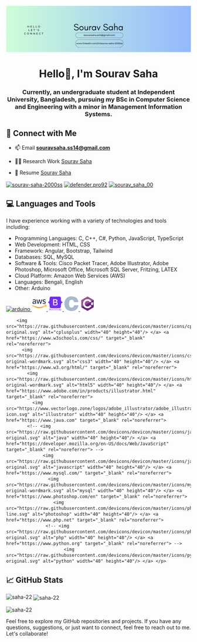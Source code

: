 ![logo](https://github.com/Saha-22/Saha-22/blob/main/BANNER.png)

<h1 align="center">Hello👋, I'm Sourav Saha</h1>
<h3 align="center">Currently, an undergraduate student at Independent University, Bangladesh, pursuing my BSc in Computer Science and Engineering with a minor in Management Information Systems.</h3>


## 🔗 Connect with Me

- 📫 Email **souravsaha.ss14@gmail.com**
  
- 👨‍💻 Research Work [Sourav Saha](https://www.researchgate.net/profile/Sourav-Saha-37)

- 📑 Resume [Sourav Saha](https://drive.google.com/file/d/19F9BgNSeeBpr3ycqHaXS7Uz1jx4ucX0U/view?usp=sharing)

  
<p align="left">
<a href="https://linkedin.com/in/sourav-saha-2000ss" target="_blank"><img align="center" src="https://raw.githubusercontent.com/rahuldkjain/github-profile-readme-generator/master/src/images/icons/Social/linked-in-alt.svg" alt="sourav-saha-2000ss" height="30" width="40" /></a>
<a href="https://fb.com/defender.pro92" target="_blank"><img align="center" src="https://raw.githubusercontent.com/rahuldkjain/github-profile-readme-generator/master/src/images/icons/Social/facebook.svg" alt="defender.pro92" height="30" width="40" /></a>
<a href="https://instagram.com/sourav_saha_00" target="_blank"><img align="center" src="https://raw.githubusercontent.com/rahuldkjain/github-profile-readme-generator/master/src/images/icons/Social/instagram.svg" alt="sourav_saha_00" height="30" width="40" /></a>
<!--
<a href="https://www.leetcode.com/sourav_14" target="_blank"><img align="center" src="https://raw.githubusercontent.com/rahuldkjain/github-profile-readme-generator/master/src/images/icons/Social/leet-code.svg" alt="sourav_14" height="30" width="40" /></a>
<a href="https://www.hackerearth.com/@souravsaha_ss14" target="_blank"><img align="center" src="https://raw.githubusercontent.com/rahuldkjain/github-profile-readme-generator/master/src/images/icons/Social/hackerearth.svg" alt="@souravsaha_ss14" height="30" width="40" /></a>
</p>
-->

## 💻 Languages and Tools

I have experience working with a variety of technologies and tools including:

- Programming Languages: C, C++, C#, Python, JavaScript, TypeScript
- Web Development: HTML, CSS
- Framework: Angular, Bootstrap, Tailwind
- Databases: SQL, MySQL
- Software & Tools: Cisco Packet Tracer, Adobe Illustrator, Adobe Photoshop, Microsoft Office, Microsoft SQL Server, Fritzing, LATEX
- Cloud Platform: Amazon Web Services (AWS)
- Languages: Bengali, English
- Other: Arduino

<p align="left"> <a href="https://www.arduino.cc/" target="_blank" rel="noreferrer">
  <img src="https://cdn.worldvectorlogo.com/logos/arduino-1.svg" alt="arduino" width="40" height="40"/> </a> <a href="https://aws.amazon.com" target="_blank" rel="noreferrer"> 
    <img src="https://raw.githubusercontent.com/devicons/devicon/master/icons/amazonwebservices/amazonwebservices-original-wordmark.svg" alt="aws" width="40" height="40"/> </a> <a href="https://getbootstrap.com" target="_blank" rel="noreferrer">   <img src="https://raw.githubusercontent.com/devicons/devicon/master/icons/bootstrap/bootstrap-plain-wordmark.svg" alt="bootstrap" width="40" height="40"/> </a> <a href="https://www.cprogramming.com/" target="_blank" rel="noreferrer">
      <img src="https://raw.githubusercontent.com/devicons/devicon/master/icons/c/c-original.svg" alt="c" width="40" height="40"/> </a> <a href="https://www.w3schools.com/cpp/" target="_blank" rel="noreferrer">
        <a href="https://learn.microsoft.com/en-us/dotnet/csharp/" target="_blank" rel="noreferrer">
  <img src="https://raw.githubusercontent.com/devicons/devicon/master/icons/csharp/csharp-original.svg" alt="csharp" width="40" height="40"/>
</a>

        <img src="https://raw.githubusercontent.com/devicons/devicon/master/icons/cplusplus/cplusplus-original.svg" alt="cplusplus" width="40" height="40"/> </a> <a href="https://www.w3schools.com/css/" target="_blank" rel="noreferrer">
          <img src="https://raw.githubusercontent.com/devicons/devicon/master/icons/css3/css3-original-wordmark.svg" alt="css3" width="40" height="40"/> </a> <a href="https://www.w3.org/html/" target="_blank" rel="noreferrer"> 
            <img src="https://raw.githubusercontent.com/devicons/devicon/master/icons/html5/html5-original-wordmark.svg" alt="html5" width="40" height="40"/> </a> <a href="https://www.adobe.com/in/products/illustrator.html" target="_blank" rel="noreferrer"> 
              <img src="https://www.vectorlogo.zone/logos/adobe_illustrator/adobe_illustrator-icon.svg" alt="illustrator" width="40" height="40"/> </a> <a href="https://www.java.com" target="_blank" rel="noreferrer">
            <!-- <img src="https://raw.githubusercontent.com/devicons/devicon/master/icons/java/java-original.svg" alt="java" width="40" height="40"/> </a> <a href="https://developer.mozilla.org/en-US/docs/Web/JavaScript" target="_blank" rel="noreferrer"> -->
                  <img src="https://raw.githubusercontent.com/devicons/devicon/master/icons/javascript/javascript-original.svg" alt="javascript" width="40" height="40"/> </a> <a href="https://www.mysql.com/" target="_blank" rel="noreferrer"> 
                    <img src="https://raw.githubusercontent.com/devicons/devicon/master/icons/mysql/mysql-original-wordmark.svg" alt="mysql" width="40" height="40"/> </a> <a href="https://www.photoshop.com/en" target="_blank" rel="noreferrer"> 
                      <img src="https://raw.githubusercontent.com/devicons/devicon/master/icons/photoshop/photoshop-line.svg" alt="photoshop" width="40" height="40"/> </a> <a href="https://www.php.net" target="_blank" rel="noreferrer"> 
                   <!-- <img src="https://raw.githubusercontent.com/devicons/devicon/master/icons/php/php-original.svg" alt="php" width="40" height="40"/> </a> <a href="https://www.python.org" target="_blank" rel="noreferrer"> -->
                          <img src="https://raw.githubusercontent.com/devicons/devicon/master/icons/python/python-original.svg" alt="python" width="40" height="40"/> </a> </p>

## 📈 GitHub Stats

<p><img align="left" src="https://github-readme-stats.vercel.app/api/top-langs?username=saha-22&show_icons=true&locale=en&layout=compact" alt="saha-22" /></p>

<p>&nbsp;<img align="center" src="https://github-readme-stats.vercel.app/api?username=saha-22&show_icons=true&locale=en" alt="saha-22" /></p>

<p><img align="center" src="https://github-readme-streak-stats.herokuapp.com/?user=saha-22&" alt="saha-22" /></p>

Feel free to explore my GitHub repositories and projects. If you have any questions, suggestions, or just want to connect, feel free to reach out to me. Let's collaborate!
